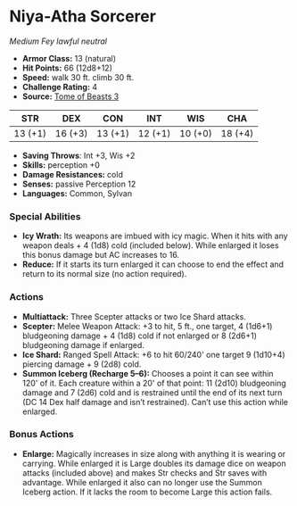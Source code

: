 # Niya-Atha Sorcerer

*Medium* *Fey* *lawful neutral*

- **Armor Class:** 13 (natural)
- **Hit Points:** 66 (12d8+12)
- **Speed:** walk 30 ft. climb 30 ft.
- **Challenge Rating:** 4
- **Source:** [Tome of Beasts 3](https://koboldpress.com/kpstore/product/tome-of-beasts-2-for-5th-edition/)

| STR | DEX | CON | INT | WIS | CHA |
| --- | --- | --- | --- | --- | --- |
| 13 (+1) | 16 (+3) | 13 (+1) | 12 (+1) | 10 (+0) | 18 (+4) |

- **Saving Throws**: Int +3, Wis +2
- **Skills:** perception +0
- **Damage Resistances:** cold
- **Senses:** passive Perception 12
- **Languages:** Common, Sylvan
### Special Abilities
- **Icy Wrath:** Its weapons are imbued with icy magic. When it hits with any weapon deals + 4 (1d8) cold (included below). While enlarged it loses this bonus damage but AC increases to 16.
- **Reduce:** If it starts its turn enlarged it can choose to end the effect and return to its normal size (no action required).
### Actions
- **Multiattack:** Three Scepter attacks or two Ice Shard attacks.
- **Scepter:** Melee Weapon Attack: +3 to hit, 5 ft., one target, 4 (1d6+1) bludgeoning damage + 4 (1d8) cold if not enlarged or 8 (2d6+1) bludgeoning damage if enlarged.
- **Ice Shard:** Ranged Spell Attack: +6 to hit 60/240' one target 9 (1d10+4) piercing damage + 9 (2d8) cold.
- **Summon Iceberg (Recharge 5–6):** Chooses a point it can see within 120' of it. Each creature within a 20' of that point: 11 (2d10) bludgeoning damage and 7 (2d6) cold and is restrained until the end of its next turn (DC 14 Dex half damage and isn’t restrained). Can’t use this action while enlarged.
### Bonus Actions
- **Enlarge:** Magically increases in size along with anything it is wearing or carrying. While enlarged it is Large doubles its damage dice on weapon attacks (included above) and makes Str checks and Str saves with advantage. While enlarged it also can no longer use the Summon Iceberg action. If it lacks the room to become Large this action fails.
